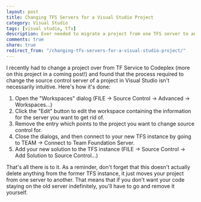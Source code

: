 ```yaml
---
layout: post
title: Changing TFS Servers for a Visual Studio Project
category: Visual Studio
tags: [visual studio, tfs]
description: Ever needed to migrate a project from one TFS server to another? Here's how you can do it quickly and easily using Visual Studio.
comments: true
share: true
redirect_from: "/changing-tfs-servers-for-a-visual-studio-project/"
---
```

I recently had to change a project over from TF Service to Codeplex (more on this project in a coming post!) and found that the process required to change the source control server of a project in Visual Studio isn't necessarily intuitive. Here's how it's done:

<ol>
<li>Open the "Workspaces" dialog (FILE -> Source Control -> Advanced -> Workspaces...)</li>
<li>Click the "Edit" button to edit the workspace containing the information for the server you want to get rid of.</li>
<li>Remove the entry which points to the project you want to change source control for.</li>
<li>Close the dialogs, and then connect to your new TFS instance by going to TEAM -> Connect to Team Foundation Server.</li>
<li>Add your new solution to the TFS instance (FILE -> Source Control -> Add Solution to Source Control...)</li>
</ol>
That's all there is to it. As a reminder, don't forget that this doesn't actually delete anything from the former TFS instance, it just moves your project from one server to another. That means that if you don't want your code staying on the old server indefinitely, you'll have to go and remove it yourself.

